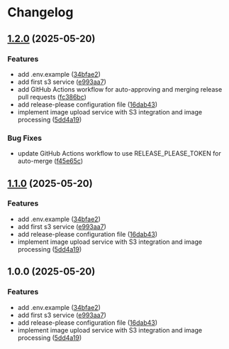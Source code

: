 # Changelog

## [1.2.0](https://github.com/jgalmeida93/aws-labs/compare/v1.1.0...v1.2.0) (2025-05-20)


### Features

* add .env.example ([34bfae2](https://github.com/jgalmeida93/aws-labs/commit/34bfae27bc5542e88ecf44127f99b56b30e62ee8))
* add first s3 service ([e993aa7](https://github.com/jgalmeida93/aws-labs/commit/e993aa70524a16b96b9baaa06082e4158b0e5e3b))
* add GitHub Actions workflow for auto-approving and merging release pull requests ([fc386bc](https://github.com/jgalmeida93/aws-labs/commit/fc386bca1daaf11aaa7083a4dc0fe47159188ed3))
* add release-please configuration file ([16dab43](https://github.com/jgalmeida93/aws-labs/commit/16dab430614653fb528d51afe3b374726d5d7041))
* implement image upload service with S3 integration and image processing ([5dd4a19](https://github.com/jgalmeida93/aws-labs/commit/5dd4a1923018c4bb25830ab052584e2ab746875e))


### Bug Fixes

* update GitHub Actions workflow to use RELEASE_PLEASE_TOKEN for auto-merge ([f45e65c](https://github.com/jgalmeida93/aws-labs/commit/f45e65cdab34b337532a74fec0839c4e38bbac0b))

## [1.1.0](https://github.com/jgalmeida93/aws-labs/compare/v1.0.0...v1.1.0) (2025-05-20)


### Features

* add .env.example ([34bfae2](https://github.com/jgalmeida93/aws-labs/commit/34bfae27bc5542e88ecf44127f99b56b30e62ee8))
* add first s3 service ([e993aa7](https://github.com/jgalmeida93/aws-labs/commit/e993aa70524a16b96b9baaa06082e4158b0e5e3b))
* add release-please configuration file ([16dab43](https://github.com/jgalmeida93/aws-labs/commit/16dab430614653fb528d51afe3b374726d5d7041))
* implement image upload service with S3 integration and image processing ([5dd4a19](https://github.com/jgalmeida93/aws-labs/commit/5dd4a1923018c4bb25830ab052584e2ab746875e))

## 1.0.0 (2025-05-20)


### Features

* add .env.example ([34bfae2](https://github.com/jgalmeida93/aws-labs/commit/34bfae27bc5542e88ecf44127f99b56b30e62ee8))
* add first s3 service ([e993aa7](https://github.com/jgalmeida93/aws-labs/commit/e993aa70524a16b96b9baaa06082e4158b0e5e3b))
* add release-please configuration file ([16dab43](https://github.com/jgalmeida93/aws-labs/commit/16dab430614653fb528d51afe3b374726d5d7041))
* implement image upload service with S3 integration and image processing ([5dd4a19](https://github.com/jgalmeida93/aws-labs/commit/5dd4a1923018c4bb25830ab052584e2ab746875e))
